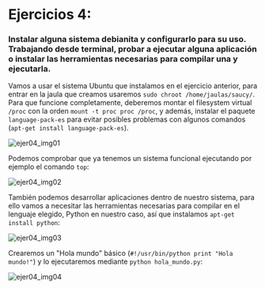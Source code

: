 # Ejercicios 4:
### Instalar alguna sistema debianita y configurarlo para su uso. Trabajando desde terminal, probar a ejecutar alguna aplicación o instalar las herramientas necesarias para compilar una y ejecutarla.

Vamos a usar el sistema Ubuntu que instalamos en el ejercicio anterior, para entrar en la jaula que creamos usaremos `sudo chroot /home/jaulas/saucy/`. Para que funcione completamente, deberemos montar el filesystem virtual `/proc` con la orden `mount -t proc proc /proc`, y además, instalar el paquete `language-pack-es` para evitar posibles problemas con algunos comandos (`apt-get install language-pack-es`).

![ejer04_img01](https://dl.dropboxusercontent.com/s/pym9qv4qb9s0htz/ejer04_img01.png)

Podemos comprobar que ya tenemos un sistema funcional ejecutando por ejemplo el comando `top`:

![ejer04_img02](https://dl.dropboxusercontent.com/s/d11pegge3oi6wj4/ejer04_img02.png)

También podemos desarrollar aplicaciones dentro de nuestro sistema, para ello vamos a necesitar las herramientas necesarias para compilar en el lenguaje elegido, Python en nuestro caso, así que instalamos `apt-get install python`:

![ejer04_img03](https://dl.dropboxusercontent.com/s/9j18fpsw2xsofr9/ejer04_img03.png)

Crearemos un "Hola mundo" básico (`#!/usr/bin/python print "Hola mundo!"`) y lo ejecutaremos mediante `python hola_mundo.py`:

![ejer04_img04](https://dl.dropboxusercontent.com/s/m8qw0uwkaxorn60/ejer04_img04.png)
